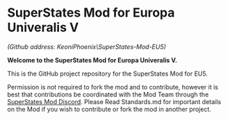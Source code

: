 # SuperStates Mod for Europa Univeralis V #
_(Github address: KeoniPhoenix\SuperStates-Mod-EU5\)_

**Welcome to the SuperStates Mod for Europa Univeralis V.**

This is the GitHub project repository for the SuperStates Mod for EU5.

Permission is not required to fork the mod and to contribute, however it is best that contributions be coordinated with the Mod Team through the [SuperStates Mod Discord](https://discord.gg/VEGVPqb). Please Read Standards.md for important details on the Mod if you wish to contribute or fork the mod in another project.
